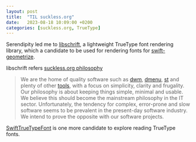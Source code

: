 ```yaml
---
layout: post
title:  "TIL suckless.org"
date:   2023-08-18 10:09:00 +0200
categories: [suckless.org, TrueType]
---
```

Serendipity led me to [libschrift](https://github.com/tomolt/libschrift), a lightweight TrueType font rendering library, which a candidate to be used for rendering fonts for [swift-geometrize](https://github.com/valeriyvan/swift-geometrize).

libschrift refers [suckless.org philosophy](https://www.suckless.org/philosophy/)

> We are the home of quality software such as [dwm](https://dwm.suckless.org), [dmenu](https://tools.suckless.org/dmenu/), [st](https://st.suckless.org) and plenty of other [tools](https://tools.suckless.org), with a focus on simplicity, clarity and frugality. Our philosophy is about keeping things simple, minimal and usable. We believe this should become the mainstream philosophy in the IT sector. Unfortunately, the tendency for complex, error-prone and slow software seems to be prevalent in the present-day software industry. We intend to prove the opposite with our software projects.

[SwiftTrueTypeFont](https://github.com/benspratling4/SwiftTrueTypeFont) is one more candidate to explore reading TrueType fonts.

